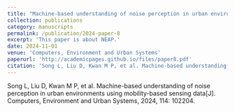 ```yaml
---
title: "Machine-based understanding of noise perception in urban environments using mobility-based sensing data"
collection: publications
category: manuscripts
permalink: /publication/2024-paper-8
excerpt: 'This paper is about NEAP.'
date: 2024-11-01
venue: 'Computers, Environment and Urban Systems'
paperurl: 'http://academicpages.github.io/files/paper8.pdf'
citation: 'Song L, Liu D, Kwan M P, et al. Machine-based understanding of noise perception in urban environments using mobility-based sensing data[J]. Computers, Environment and Urban Systems, 2024, 114: 102204.'
---
```


Song L, Liu D, Kwan M P, et al. Machine-based understanding of noise perception in urban environments using mobility-based sensing data[J]. Computers, Environment and Urban Systems, 2024, 114: 102204.

